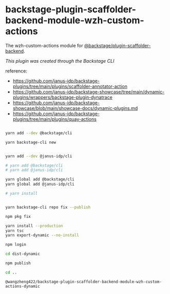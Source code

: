 # backstage-plugin-scaffolder-backend-module-wzh-custom-actions

The wzh-custom-actions module for [@backstage/plugin-scaffolder-backend](https://www.npmjs.com/package/@backstage/plugin-scaffolder-backend).

_This plugin was created through the Backstage CLI_

reference:
- https://github.com/janus-idp/backstage-plugins/tree/main/plugins/scaffolder-annotator-action
- https://github.com/janus-idp/backstage-showcase/tree/main/dynamic-plugins/wrappers/backstage-plugin-dynatrace
- https://github.com/janus-idp/backstage-showcase/blob/main/showcase-docs/dynamic-plugins.md
- https://github.com/janus-idp/backstage-plugins/tree/main/plugins/quay-actions

```bash

yarn add --dev @backstage/cli

yarn backstage-cli new


yarn add --dev @janus-idp/cli

# yarn add @backstage/cli
# yarn add @janus-idp/cli

yarn global add @backstage/cli
yarn global add @janus-idp/cli

# yarn install


yarn backstage-cli repo fix --publish

npm pkg fix

yarn install --production
yarn tsc
yarn export-dynamic --no-install

npm login

cd dist-dynamic 

npm publish

cd ..

```

`@wangzheng422/backstage-plugin-scaffolder-backend-module-wzh-custom-actions-dynamic`
